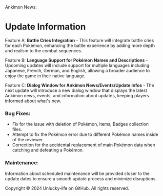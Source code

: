 Ankimon News:

# Update Information

Feature A: **Battle Cries Integration** - This feature will integrate battle cries for each Pokémon, enhancing the battle experience by adding more depth and realism to the combat sequences.

Feature B: **Language Support for Pokémon Names and Descriptions** - Upcoming updates will include support for multiple languages including Japanese, French, German, and English, allowing a broader audience to enjoy the game in their native language.

Feature C: **Dialog Window for Ankimon News/Events/Update Infos** - The next update will introduce a new dialog window that displays the latest Ankimon news, events, and information about updates, keeping players informed about what's new.

### Bug Fixes:

- Fix for the issue with deletion of Pokémon, Items, Badges collection files.
- Attempt to fix the Pokémon error due to different Pokémon names inside of the reviewer.
- Correction for the accidental replacement of main Pokémon data when catching and defeating a Pokémon.

### Maintenance:

Information about scheduled maintenance will be provided closer to the update dates to ensure a smooth update process and minimize disruptions.

Copyright © 2024 Unlucky-life on GitHub. All rights reserved.
